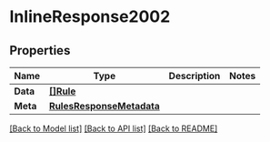 # InlineResponse2002

## Properties

Name | Type | Description | Notes
------------ | ------------- | ------------- | -------------
**Data** | [**[]Rule**](Rule.md) |  | 
**Meta** | [**RulesResponseMetadata**](RulesResponseMetadata.md) |  | 

[[Back to Model list]](../README.md#documentation-for-models) [[Back to API list]](../README.md#documentation-for-api-endpoints) [[Back to README]](../README.md)


